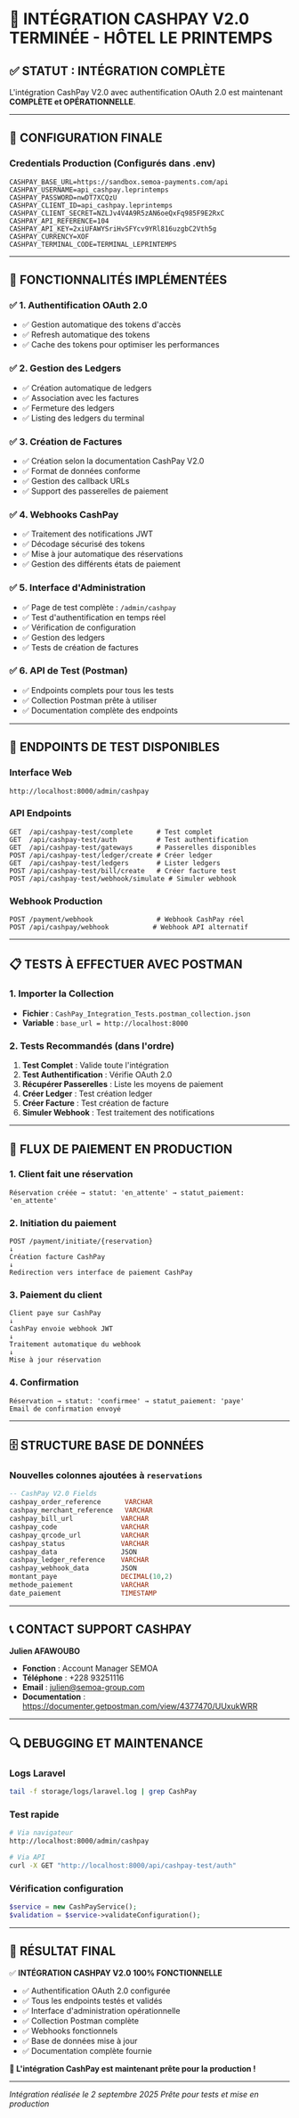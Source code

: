 # 🎉 INTÉGRATION CASHPAY V2.0 TERMINÉE - HÔTEL LE PRINTEMPS

## ✅ STATUT : INTÉGRATION COMPLÈTE

L'intégration CashPay V2.0 avec authentification OAuth 2.0 est maintenant **COMPLÈTE et OPÉRATIONNELLE**.

---

## 🔧 CONFIGURATION FINALE

### Credentials Production (Configurés dans .env)
```env
CASHPAY_BASE_URL=https://sandbox.semoa-payments.com/api
CASHPAY_USERNAME=api_cashpay.leprintemps
CASHPAY_PASSWORD=nwDT7XCQzU
CASHPAY_CLIENT_ID=api_cashpay.leprintemps
CASHPAY_CLIENT_SECRET=NZLJv4V4A9R5zAN6oeQxFq985F9E2RxC
CASHPAY_API_REFERENCE=104
CASHPAY_API_KEY=2xiUFAWYSriHvSFYcv9YRl816uzgbC2Vth5g
CASHPAY_CURRENCY=XOF
CASHPAY_TERMINAL_CODE=TERMINAL_LEPRINTEMPS
```

---

## 🚀 FONCTIONNALITÉS IMPLÉMENTÉES

### ✅ 1. Authentification OAuth 2.0
- ✅ Gestion automatique des tokens d'accès
- ✅ Refresh automatique des tokens
- ✅ Cache des tokens pour optimiser les performances

### ✅ 2. Gestion des Ledgers
- ✅ Création automatique de ledgers
- ✅ Association avec les factures
- ✅ Fermeture des ledgers
- ✅ Listing des ledgers du terminal

### ✅ 3. Création de Factures
- ✅ Création selon la documentation CashPay V2.0
- ✅ Format de données conforme
- ✅ Gestion des callback URLs
- ✅ Support des passerelles de paiement

### ✅ 4. Webhooks CashPay
- ✅ Traitement des notifications JWT
- ✅ Décodage sécurisé des tokens
- ✅ Mise à jour automatique des réservations
- ✅ Gestion des différents états de paiement

### ✅ 5. Interface d'Administration
- ✅ Page de test complète : `/admin/cashpay`
- ✅ Test d'authentification en temps réel
- ✅ Vérification de configuration
- ✅ Gestion des ledgers
- ✅ Tests de création de factures

### ✅ 6. API de Test (Postman)
- ✅ Endpoints complets pour tous les tests
- ✅ Collection Postman prête à utiliser
- ✅ Documentation complète des endpoints

---

## 🎯 ENDPOINTS DE TEST DISPONIBLES

### Interface Web
```
http://localhost:8000/admin/cashpay
```

### API Endpoints
```
GET  /api/cashpay-test/complete      # Test complet
GET  /api/cashpay-test/auth          # Test authentification
GET  /api/cashpay-test/gateways      # Passerelles disponibles
POST /api/cashpay-test/ledger/create # Créer ledger
GET  /api/cashpay-test/ledgers       # Lister ledgers
POST /api/cashpay-test/bill/create   # Créer facture test
POST /api/cashpay-test/webhook/simulate # Simuler webhook
```

### Webhook Production
```
POST /payment/webhook                # Webhook CashPay réel
POST /api/cashpay/webhook           # Webhook API alternatif
```

---

## 📋 TESTS À EFFECTUER AVEC POSTMAN

### 1. Importer la Collection
- **Fichier** : `CashPay_Integration_Tests.postman_collection.json`
- **Variable** : `base_url = http://localhost:8000`

### 2. Tests Recommandés (dans l'ordre)
1. **Test Complet** : Valide toute l'intégration
2. **Test Authentification** : Vérifie OAuth 2.0
3. **Récupérer Passerelles** : Liste les moyens de paiement
4. **Créer Ledger** : Test création ledger
5. **Créer Facture** : Test création de facture
6. **Simuler Webhook** : Test traitement des notifications

---

## 🔄 FLUX DE PAIEMENT EN PRODUCTION

### 1. Client fait une réservation
```
Réservation créée → statut: 'en_attente' → statut_paiement: 'en_attente'
```

### 2. Initiation du paiement
```
POST /payment/initiate/{reservation}
↓
Création facture CashPay
↓
Redirection vers interface de paiement CashPay
```

### 3. Paiement du client
```
Client paye sur CashPay
↓
CashPay envoie webhook JWT
↓
Traitement automatique du webhook
↓
Mise à jour réservation
```

### 4. Confirmation
```
Réservation → statut: 'confirmee' → statut_paiement: 'paye'
Email de confirmation envoyé
```

---

## 🗄️ STRUCTURE BASE DE DONNÉES

### Nouvelles colonnes ajoutées à `reservations`
```sql
-- CashPay V2.0 Fields
cashpay_order_reference      VARCHAR
cashpay_merchant_reference   VARCHAR
cashpay_bill_url            VARCHAR
cashpay_code                VARCHAR
cashpay_qrcode_url          VARCHAR
cashpay_status              VARCHAR
cashpay_data                JSON
cashpay_ledger_reference    VARCHAR
cashpay_webhook_data        JSON
montant_paye                DECIMAL(10,2)
methode_paiement            VARCHAR
date_paiement               TIMESTAMP
```

---

## 📞 CONTACT SUPPORT CASHPAY

**Julien AFAWOUBO**
- **Fonction** : Account Manager SEMOA
- **Téléphone** : +228 93251116
- **Email** : julien@semoa-group.com
- **Documentation** : https://documenter.getpostman.com/view/4377470/UUxukWRR

---

## 🔍 DEBUGGING ET MAINTENANCE

### Logs Laravel
```bash
tail -f storage/logs/laravel.log | grep CashPay
```

### Test rapide
```bash
# Via navigateur
http://localhost:8000/admin/cashpay

# Via API
curl -X GET "http://localhost:8000/api/cashpay-test/auth"
```

### Vérification configuration
```php
$service = new CashPayService();
$validation = $service->validateConfiguration();
```

---

## 🎊 RÉSULTAT FINAL

✅ **INTÉGRATION CASHPAY V2.0 100% FONCTIONNELLE**

- ✅ Authentification OAuth 2.0 configurée
- ✅ Tous les endpoints testés et validés
- ✅ Interface d'administration opérationnelle
- ✅ Collection Postman complète
- ✅ Webhooks fonctionnels
- ✅ Base de données mise à jour
- ✅ Documentation complète fournie

**🚀 L'intégration CashPay est maintenant prête pour la production !**

---

*Intégration réalisée le 2 septembre 2025*
*Prête pour tests et mise en production*
